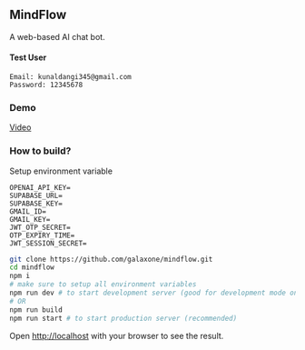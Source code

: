 ## MindFlow
A web-based AI chat bot.

#### Test User
```config
Email: kunaldangi345@gmail.com
Password: 12345678
```

### Demo

[Video](https://drive.google.com/file/d/1-ksCKWDKIG7IJBgO1BRM73JVtKJI6elW/view?usp=sharing)

### How to build?
Setup environment variable
```env
OPENAI_API_KEY=
SUPABASE_URL=
SUPABASE_KEY=
GMAIL_ID=
GMAIL_KEY=
JWT_OTP_SECRET=
OTP_EXPIRY_TIME=
JWT_SESSION_SECRET=
```
```bash
git clone https://github.com/galaxone/mindflow.git
cd mindflow
npm i
# make sure to setup all environment variables
npm run dev # to start development server (good for development mode only)
# OR
npm run build
npm run start # to start production server (recommended)
```
Open [http://localhost](http://localhost) with your browser to see the result.
